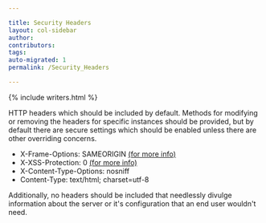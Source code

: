 ```yaml
---

title: Security Headers
layout: col-sidebar
author:
contributors:
tags:
auto-migrated: 1
permalink: /Security_Headers

---
```


{% include writers.html %}

HTTP headers which should be included by default. Methods for modifying
or removing the headers for specific instances should be provided, but
by default there are secure settings which should be enabled unless
there are other overriding concerns.

  - X-Frame-Options: SAMEORIGIN
    [(for more info)](https://developer.mozilla.org/en-US/docs/HTTP/X-Frame-Options)
  - X-XSS-Protection: 0 [(for more info)](https://cheatsheetseries.owasp.org/cheatsheets/Cross_Site_Scripting_Prevention_Cheat_Sheet.html#x-xss-protection-header)
  - X-Content-Type-Options: nosniff
  - Content-Type: text/html; charset=utf-8

Additionally, no headers should be included that needlessly divulge
information about the server or it's configuration that an end user
wouldn't need.
